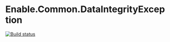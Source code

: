 # Enable.Common.DataIntegrityException

[![Build status](https://ci.appveyor.com/api/projects/status/1ldv9h4uk93n1pnq?svg=true)](https://ci.appveyor.com/project/EnableSoftware/enable-common-dataintegrityexception)

